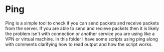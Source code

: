 # Ping
Ping is a simple tool to check if you can send packets and receive packets from the server. 
If you are able to send and recieve packets then it is likely the problem isn't with connection or another 
service you are using like a VPN or virtual machine. 
In this folder I have some scripts using ping along with comments clarifying how to read output and how the script works.
